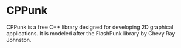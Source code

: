 CPPunk
======

CPPunk is a free C++ library designed for developing 2D graphical applications. It is modeled after the FlashPunk library by Chevy Ray Johnston.
